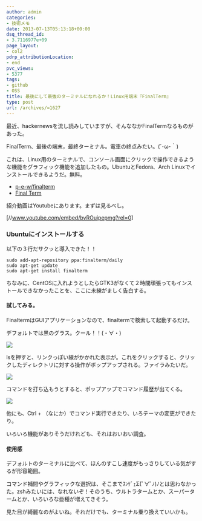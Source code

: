```yaml
---
author: admin
categories:
- 技術メモ
date: 2013-07-13T05:13:18+00:00
dsq_thread_id:
- 3.7116977e+09
page_layout:
- col2
pdrp_attributionLocation:
- end
pvc_views:
- 5377
tags:
- github
- OSS
title: 最後にして最強のターミナルになれるか！Linux用端末『FinalTerm』
type: post
url: /archives/=1627
---
```


最近、hackernewsを流し読みしていますが、そんななかFinalTermなるものがあった。

FinalTerm、最後の端末，最終ターミナル。電車の終点みたい。(´･ω･｀)

これは、Linux用のターミナルで、コンソール画面にクリックで操作できるような機能をグラフィック機能を追加したもの。UbuntuとFedora、Arch Linuxでインストールできるようだ。無料。

  * <a href="https://github.com/p-e-w/finalterm" target="_blank">p-e-w/finalterm</a>
  * <a href="http://finalterm.org/" target="_blank">Final Term</a>

紹介動画はYoutubeにあります。まずは見るべし。

[//www.youtube.com/embed/bvROuipepmg?rel=0]

### Ubuntuにインストールする

以下の３行だサクッと導入できた！！

    sudo add-apt-repository ppa:finalterm/daily
    sudo apt-get update
    sudo apt-get install finalterm
    

ちなみに、CentOSに入れようとしたらGTK3がなくて２時間頑張ってもインストールできなかったことを、ここに未練がましく告白する。

#### 試してみる。

FinaltermはGUIアプリケーションなので、finaltermで検索して起動するだけ。

デフォルトでは黒のグラス。クール！！(・∀・)

![][1]

lsを押すと、リンクっぽい線がかかれた表示が。これをクリックすると、クリックしたディレクトリに対する操作がボップアップされる。ファイラみたいだ。

![][2]

コマンドを打ち込もうとすると、ポップアップでコマンド履歴が出てくる。

![][3]

他にも、Ctrl + （なにか）でコマンド実行できたり、いろテーマの変更ができたり。
  
いろいろ機能がありそうだけれども、それはおいおい調査。

#### 使用感

デフォルトのターミナルに比べて、ほんのすこし速度がもっさりしている気がするが形容範囲。

コマンド補間やグラフィックな選択は、そこまでｽﾝｹﾞｪΣ(ﾟ∀ﾟﾉ)ﾉとは思わなかった。zshみたいには、なれないぞ！そのうち、ウルトラタームとか、スーパータームとか、いろいろな亜種が増えてきそう。

見た目が綺麗なのがよいね。それだけでも、ターミナル乗り換えていいかも。

 [1]: http://lh5.ggpht.com/-wpxT8yLB9PY/UeDaYu9qTtI/AAAAAAAAAlQ/RORUSdPulLY/SnapCrab_NoName_2013-7-13_13-32-4_No-00.jpg
 [2]: http://lh4.ggpht.com/-cyjWydQgx48/UeDa6cIOqZI/AAAAAAAAAlY/aAVD7By4k6g/SnapCrab_NoName_2013-7-13_13-43-5_No-00.jpg
 [3]: http://lh6.ggpht.com/-cx9GEU1FmeY/UeDfZL7RrcI/AAAAAAAAAl4/_gnDQ_FgNFs/SnapCrab_NoName_2013-7-13_14-2-16_No-00.jpg
